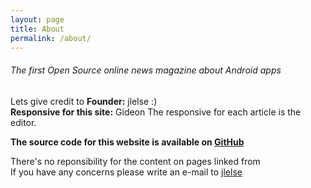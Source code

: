 ```yaml
---
layout: page
title: About
permalink: /about/
---
```

###### The first Open Source online news magazine about Android apps

Lets give credit to 
**Founder:** jlelse :)  
**Responsive for this site:** Gideon
The responsive for each article is the editor.

**The source code for this website is available on [GitHub](https://github.com/jlelse/appydroid)**

There's no reponsibility for the content on pages linked from   
If you have any concerns please write an e-mail to [jlelse](mailto:janlukas.else@gmail.com)
